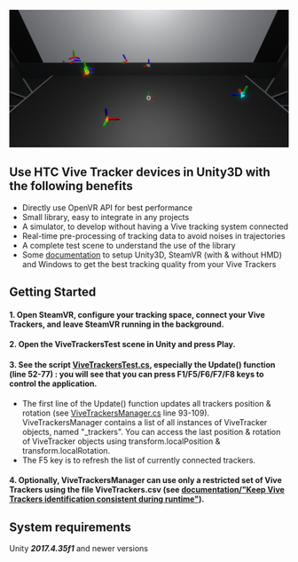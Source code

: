 ![alt text](Doc/ViveTrackers_Doc.png)

## Use HTC Vive Tracker devices in Unity3D with the following benefits
- Directly use OpenVR API for best performance
- Small library, easy to integrate in any projects
- A simulator, to develop without having a Vive tracking system connected
- Real-time pre-processing of tracking data to avoid noises in trajectories
- A complete test scene to understand the use of the library
- Some [documentation](Doc/ViveTrackersDocumentation.pdf) to setup Unity3D, SteamVR (with & without HMD) and Windows to get the best tracking quality from your Vive Trackers

## Getting Started
#### 1. Open SteamVR, configure your tracking space, connect your Vive Trackers, and leave SteamVR running in the background.
#### 2. Open the ViveTrackersTest scene in Unity and press Play.
#### 3. See the script [ViveTrackersTest.cs](Scripts/ViveTrackersTest.cs), especially the Update() function (line 52-77) : you will see that you can press F1/F5/F6/F7/F8 keys to control the application.
- The first line of the Update() function updates all trackers position & rotation (see [ViveTrackersManager.cs](Scripts/ViveTrackersManager.cs) line 93-109).
ViveTrackersManager contains a list of all instances of ViveTracker objects, named "_trackers". 
You can access the last position & rotation of ViveTracker objects using transform.localPosition & transform.localRotation.
- The F5 key is to refresh the list of currently connected trackers.
#### 4. Optionally, ViveTrackersManager can use only a restricted set of Vive Trackers using the file ViveTrackers.csv (see [documentation/"Keep Vive Trackers identification consistent during runtime"](Doc/ViveTrackersDocumentation.pdf)).

## System requirements
Unity ***2017.4.35f1*** and newer versions
